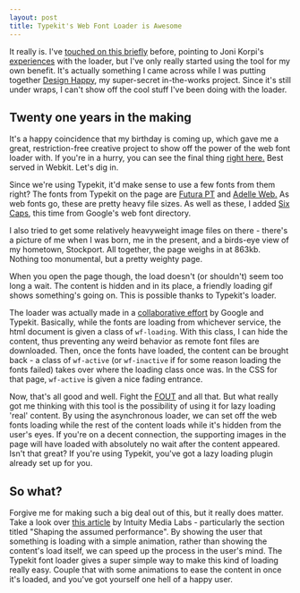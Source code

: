 ```yaml
---
layout: post
title: Typekit's Web Font Loader is Awesome
---
```


It really is. I've [touched on this briefly](http://daneden.me/2011/07/a-smoother-page-load-via-jonikorpi/) before, pointing to Joni Korpi's [experiences](http://jonikorpi.com/a-smoother-page-load/) with the loader, but I've only really started using the tool for my own benefit. It's actually something I came across while I was putting together [Design Happy](http://dribbble.com/shots/394795-Design-Happy), my super-secret in-the-works project. Since it's still under wraps, I can't show off the cool stuff I've been doing with the loader.



## Twenty one years in the making


It's a happy coincidence that my birthday is coming up, which gave me a great, restriction-free creative project to show off the power of the web font loader with. If you're in a hurry, you can see the final thing [right here.](http://daneden.me/twentyone) Best served in Webkit. Let's dig in.
<!-- more -->
Since we're using Typekit, it'd make sense to use a few fonts from them right? The fonts from Typekit on the page are [Futura PT](https://typekit.com/fonts/futura-pt) and [Adelle Web.](https://typekit.com/fonts/adelle-web) As web fonts go, these are pretty heavy file sizes. As well as these, I added [Six Caps](http://www.google.com/webfonts/specimen/Six+Caps), this time from Google's web font directory.

I also tried to get some relatively heavyweight image files on there - there's a picture of me when I was born, me in the present, and a birds-eye view of my hometown, Stockport. All together, the page weighs in at 863kb. Nothing too monumental, but a pretty weighty page.

When you open the page though, the load doesn't (or shouldn't) seem too long a wait. The content is hidden and in its place, a friendly loading gif shows something's going on. This is possible thanks to Typekit's loader.

The loader was actually made in a [collaborative effort](https://developers.google.com/webfonts/docs/webfont_loader) by Google and Typekit. Basically, while the fonts are loading from whichever service, the html document is given a class of `wf-loading`. With this class, I can hide the content, thus preventing any weird behavior as remote font files are downloaded. Then, once the fonts have loaded, the content can be brought back - a class of `wf-active` (or `wf-inactive` if for some reason loading the fonts failed) takes over where the loading class once was. In the CSS for that page, `wf-active` is given a nice fading entrance.

Now, that's all good and well. Fight the [FOUT](http://paulirish.com/2009/fighting-the-font-face-fout/) and all that. But what really got me thinking with this tool is the possibility of using it for lazy loading 'real' content. By using the asynchronous loader, we can set off the web fonts loading while the rest of the content loads while it's hidden from the user's eyes. If you're on a decent connection, the supporting images in the page will have loaded with absolutely no wait after the content appeared. Isn't that great? If you're using Typekit, you've got a lazy loading plugin already set up for you.



## So what?


Forgive me for making such a big deal out of this, but it really does matter. Take a look over [this article](http://www.intuity.de/en/open-thoughts-about-performance/) by Intuity Media Labs - particularly the section titled "Shaping the assumed performance". By showing the user that something is loading with a simple animation, rather than showing the content's load itself, we can speed up the process in the user's mind. The Typekit font loader gives a super simple way to make this kind of loading really easy. Couple that with some animations to ease the content in once it's loaded, and you've got yourself one hell of a happy user.

